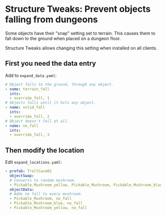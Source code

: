 # Structure Tweaks: Prevent objects falling from dungeons

Some objects have their "snap" setting set to terrain. This causes them to fall down to the ground when placed on a dungeon floor.

Structure Tweaks allows changing this setting when installed on all clients.

## First you need the data entry

Add to `expand_data.yaml`:

```yaml
# Object falls to the ground, through any object.
- name: terrain_fall
  ints:
  - override_fall, 1
# Objects falls until it hits any object.
- name: solid_fall
  ints:
  - override_fall, 2
# Object doesn't fall at all.
- name: no_fall
  ints:
  - override_fall, 3
```

## Then modify the location

Edit `expand_locations.yaml`:

```yaml
- prefab: TrollCave02
  objectSwap:
  # Converts to random mushroom.
  - Pickable_Mushroom_yellow, Pickable_Mushroom, Pickable_Mushroom_blue, Pickable_Mushroom_yellow
  objectData:
  # Adds no fall to every mushroom.
  - Pickable_Mushroom, no_fall
  - Pickable_Mushroom_blue, no_fall
  - Pickable_Mushroom_yellow, no_fall
```
